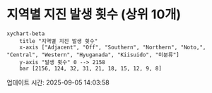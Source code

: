 # 지역별 지진 발생 횟수 (상위 10개)

```mermaid
xychart-beta
    title "지역별 지진 발생 횟수"
    x-axis ["Adjacent", "Off", "Southern", "Northern", "Noto,", "Central", "Western", "Hyuganada", "Kiisuido", "미분류"]
    y-axis "발생 횟수" 0 --> 2158
    bar [2156, 124, 32, 31, 21, 18, 15, 12, 9, 8]
```

업데이트 시간: 2025-09-05 14:03:58
